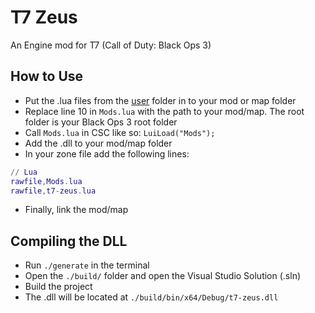 # T7 Zeus
An Engine mod for T7 (Call of Duty: Black Ops 3)

## How to Use
* Put the .lua files from the [user](./user/) folder in to your mod or map folder
* Replace line 10 in `Mods.lua` with the path to your mod/map. The root folder is your Black Ops 3 root folder
* Call `Mods.lua` in CSC like so: `LuiLoad("Mods");`
* Add the .dll to your mod/map folder
* In your zone file add the following lines:
```lua
// Lua
rawfile,Mods.lua
rawfile,t7-zeus.lua
```
* Finally, link the mod/map

## Compiling the DLL
* Run `./generate` in the terminal
* Open the `./build/` folder and open the Visual Studio Solution (.sln)
* Build the project
* The .dll will be located at `./build/bin/x64/Debug/t7-zeus.dll`